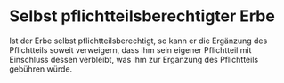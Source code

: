 # Selbst pflichtteilsberechtigter Erbe

Ist der Erbe selbst pflichtteilsberechtigt, so kann er die Ergänzung des Pflichtteils soweit verweigern, dass ihm sein eigener Pflichtteil mit Einschluss dessen verbleibt, was ihm zur Ergänzung des Pflichtteils gebühren würde. 

